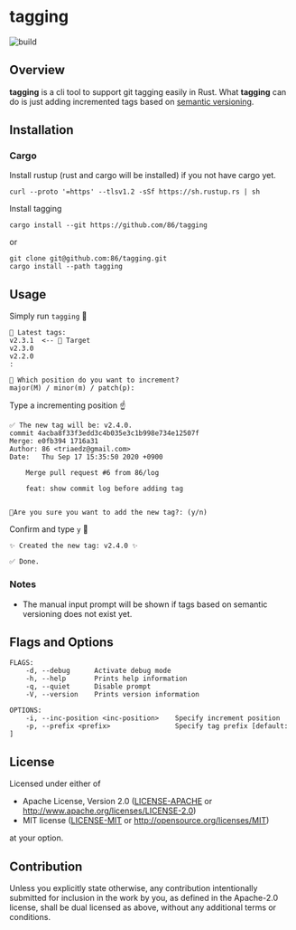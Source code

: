 # tagging

![build](https://github.com/86/tagging/workflows/build/badge.svg)

## Overview

**tagging** is a cli tool to support git tagging easily in Rust.
What **tagging** can do is just adding incremented tags based on [semantic versioning](https://semver.org/).

## Installation

### Cargo

Install rustup (rust and cargo will be installed) if you not have cargo yet.
```
curl --proto '=https' --tlsv1.2 -sSf https://sh.rustup.rs | sh
```

Install tagging
```
cargo install --git https://github.com/86/tagging
```
or
```
git clone git@github.com:86/tagging.git
cargo install --path tagging
```

## Usage

Simply run `tagging` 🏃
```
🔖 Latest tags:
v2.3.1  <-- 🎯 Target
v2.3.0
v2.2.0
:

🤖 Which position do you want to increment?
major(M) / minor(m) / patch(p):
```

Type a incrementing position ☝️
```
✅ The new tag will be: v2.4.0.
commit 4acba8f33f3edd3c4b035e3c1b998e734e12507f
Merge: e0fb394 1716a31
Author: 86 <triaedz@gmail.com>
Date:   Thu Sep 17 15:35:50 2020 +0900

    Merge pull request #6 from 86/log
    
    feat: show commit log before adding tag


🤖Are you sure you want to add the new tag?: (y/n)
```

Confirm and type `y` 🚀
```
✨ Created the new tag: v2.4.0 ✨

✅ Done.
```

### Notes

- The manual input prompt will be shown if tags based on semantic versioning does not exist yet.

## Flags and Options
```
FLAGS:
    -d, --debug      Activate debug mode
    -h, --help       Prints help information
    -q, --quiet      Disable prompt
    -V, --version    Prints version information

OPTIONS:
    -i, --inc-position <inc-position>    Specify increment position
    -p, --prefix <prefix>                Specify tag prefix [default: ]
```

## License

Licensed under either of

 * Apache License, Version 2.0
   ([LICENSE-APACHE](LICENSE-APACHE) or http://www.apache.org/licenses/LICENSE-2.0)
 * MIT license
   ([LICENSE-MIT](LICENSE-MIT) or http://opensource.org/licenses/MIT)

at your option.

## Contribution

Unless you explicitly state otherwise, any contribution intentionally submitted
for inclusion in the work by you, as defined in the Apache-2.0 license, shall be
dual licensed as above, without any additional terms or conditions.
